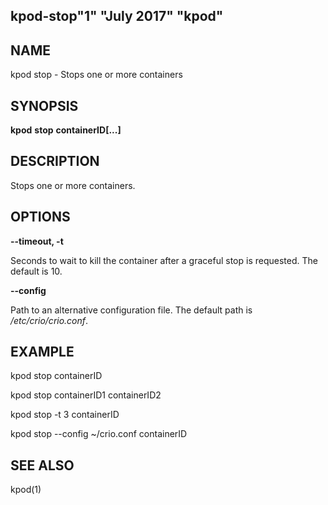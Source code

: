 ## kpod-stop"1" "July 2017" "kpod"

## NAME
kpod stop - Stops one or more containers

## SYNOPSIS
**kpod** **stop** **containerID[...]**

## DESCRIPTION
Stops one or more containers.

## OPTIONS

**--timeout, -t**

Seconds to wait to kill the container after a graceful stop is requested.  The default is 10.

**--config**

Path to an alternative configuration file.  The default path is */etc/crio/crio.conf*.

## EXAMPLE

kpod stop containerID

kpod stop containerID1 containerID2

kpod stop -t 3 containerID

kpod stop --config ~/crio.conf containerID

## SEE ALSO
kpod(1)
